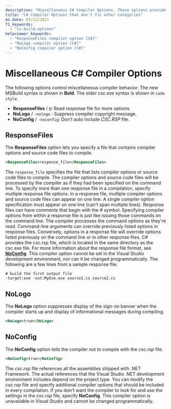 ```yaml
---
description: "Miscellaneous C# Compiler Options. These options provide general options to the compiler."
title: "C# Compiler Options that don't fit other categories"
ms.date: 03/12/2021
f1_keywords: 
  - "cs.build.options"
helpviewer_keywords: 
  - "ResponseFiles compiler option [C#]"
  - "NoLogo compiler option [C#]"
  - "NoConfig compiler option [C#]"
---
```

# Miscellaneous C# Compiler Options

The following options control miscellaneous compiler behavior. The new MSBuild syntax is shown in **Bold**. The older *csc.exe* syntax is shown in `code style`.

- **ResponseFiles** / `@`: Read response file for more options.
- **NoLogo** / `-nologo` : Suppress compiler copyright message.
- **NoConfig** / `-noconfig`: Don't auto include *CSC.RSP* file.

## ResponseFiles

The **ResponseFiles** option lets you specify a file that contains compiler options and source code files to compile.

```xml
<ResponseFiles>response_file</ResponseFiles>
```

The `response_file` specifies the file that lists compiler options or source code files to compile. The compiler options and source code files will be processed by the compiler as if they had been specified on the command line. To specify more than one response file in a compilation, specify multiple response file options. In a response file, multiple compiler options and source code files can appear on one line. A single compiler option specification must appear on one line (can't span multiple lines). Response files can have comments that begin with the # symbol. Specifying compiler options from within a response file is just like issuing those commands on the command line. The compiler processes the command options as they're read. Command-line arguments can override previously listed options in response files. Conversely, options in a response file will override options listed previously on the command line or in other response files. C# provides the csc.rsp file, which is located in the same directory as the csc.exe file. For more information about the response file format, see [**NoConfig**](#noconfig). This compiler option cannot be set in the Visual Studio development environment, nor can it be changed programmatically. The following are a few lines from a sample response file:

```console
# build the first output file
-target:exe -out:MyExe.exe source1.cs source2.cs
```

## NoLogo

The **NoLogo** option suppresses display of the sign-on banner when the compiler starts up and display of informational messages during compiling.

```xml
<NoLogo>true</NoLogo>
```

## NoConfig

The **NoConfig** option tells the compiler not to compile with the *csc.rsp* file.

```xml
<NoConfig>true</NoConfig>
```

The *csc.rsp* file references all the assemblies shipped with .NET Framework. The actual references that the Visual Studio .NET development environment includes depend on the project type. You can modify the *csc.rsp* file and specify additional compiler options that should be included in every compilation. If you don't want the compiler to look for and use the settings in the *csc.rsp* file, specify **NoConfig**. This compiler option is unavailable in Visual Studio and cannot be changed programmatically.
